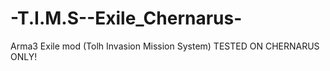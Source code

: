 # -T.I.M.S--Exile_Chernarus-
Arma3 Exile mod (Tolh Invasion Mission System) TESTED ON CHERNARUS ONLY!
